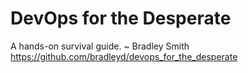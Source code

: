 # DevOps for the Desperate

A hands-on survival guide. ~ Bradley Smith <br />
https://github.com/bradleyd/devops_for_the_desperate
